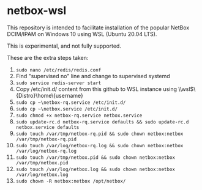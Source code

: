 # netbox-wsl

This repository is intended to facilitate installation of the popular NetBox DCIM/IPAM on Windows 10 using WSL (Ubuntu 20.04 LTS).

This is experimental, and not fully supported.

These are the extra steps taken:

1. `sudo nano /etc/redis/redis.conf`
2. Find "supervised no" line and change to supervised systemd
3. `sudo service redis-server start`
4. Copy /etc/init.d/ content from this github to WSL instance using \\\wsl$\\{Distro}\home\\{username}
5. `sudo cp ~\netbox-rq.service /etc/init.d/`
6. `sudo cp ~\netbox.service /etc/init.d/`
7. `sudo chmod +x netbox-rq.service netbox.service`
8. `sudo update-rc.d netbox-rq.service defaults && sudo update-rc.d netbox.service defaults`
9. `sudo touch /var/tmp/netbox-rq.pid && sudo chown netbox:netbox /var/tmp/netbox-rq.pid`
10. `sudo touch /var/log/netbox-rq.log && sudo chown netbox:netbox /var/log/netbox-rq.log`
11. `sudo touch /var/tmp/netbox.pid && sudo chown netbox:netbox /var/tmp/netbox.pid`
12. `sudo touch /var/log/netbox.log && sudo chown netbox:netbox /var/log/netbox.log`
13. `sudo chown -R netbox:netbox /opt/netbox/`
